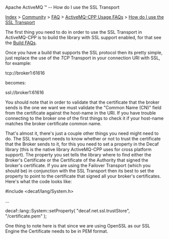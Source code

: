 Apache ActiveMQ ™ -- How do I use the SSL Transport 

[Index](index.html) > [Community](community.html) > [FAQ](faq.html) > [ActiveMQ-CPP Usage FAQs](activemq-cpp-usage-faqs.html) > [How do I use the SSL Transport](how-do-i-use-the-ssl-transport.html)

The first thing you need to do in order to use the SSL Transport in ActiveMQ-CPP is to build the library with SSL support enabled, for that see the [Build FAQs](building-faqs.html).

Once you have a build that supports the SSL protocol then its pretty simple, just replace the use of the _TCP_ Transport in your connection URI with SSL, for example:

tcp://broker1:61616

becomes:

ssl://broker1:61616

You should note that in order to validate that the certificate that the broker sends is the one we want we must validate the "Common Name (CN)" field from the certificate against the host-name in the URI. If you have trouble connecting to the broker one of the first things to check it if your host-name matches the broker certificate common name.

That's almost it, there's just a couple other things you need might need to do. The SSL transport needs to know whether or not to trust the certificate that the Broker sends to it, for this you need to set a property in the Decaf library (this is the native library ActiveMQ-CPP uses for cross platform support). The property you set tells the library where to find either the Broker's Certificate or the Certificate of the Authority that signed the broker's certificate. If you are using the Failover Transport (which you should be) in conjunction with the SSL Transport then its best to set the property to point to the certificate that signed all your broker's certificates. Here's what the code looks like:

#include <decaf/lang/System.h>

...

decaf::lang::System::setProperty( "decaf.net.ssl.trustStore", "<path to Certificate file>/certificate.pem" );

One thing to note here is that since we are using OpenSSL as our SSL Engine the Certificate needs to be in PEM format.

